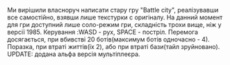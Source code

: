 Ми вирішили власноруч написати стару гру "Battle city", реалізувавши все самостійно, взявши лише текстурки с оригіналу. На данний момент для гри доступний лише соло-режим гри, складність трохи вище, ніж у версії 1985. Керування :WASD - рух, SPACE - постріл. Перемога досягається, при вбивстві 20 ботів(максимум ботів одночасно - 4). Поразка, при втраті життів(їх 2), або при втраті бази(тайл зруйновано).
UPDATE: додана альфа версія мультіплеєра.
